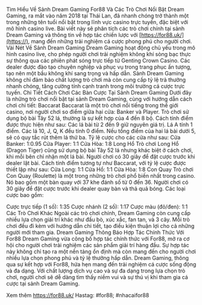 Tìm Hiểu Về Sảnh Dream Gaming For88 Và Các Trò Chơi Nổi Bật
Dream Gaming, ra mắt vào năm 2018 tại Thái Lan, đã nhanh chóng trở thành một trong những tên tuổi nổi bật trong lĩnh vực casino trực tuyến, đặc biệt với mô hình casino live. Bài viết này sẽ phân tích các trò chơi chính tại sảnh Dream Gaming và thông tin về hợp tác chiến lược với [https://for88.uk/](https://), mang đến những trải nghiệm cá cược phong phú cho người chơi.
Vài Nét Về Sảnh Dream Gaming
Dream Gaming hoạt động chủ yếu trong mô hình casino live, cho phép người chơi trải nghiệm không khí sòng bạc thực sự thông qua các phiên phát sóng trực tiếp từ Genting Crown Casino. Các dealer được đào tạo chuyên nghiệp và phục vụ trong trang phục ấn tượng, tạo nên một bầu không khí sang trọng và hấp dẫn. Sảnh Dream Gaming không chỉ đảm bảo chất lượng trò chơi mà còn cung cấp tỷ lệ trả thưởng nhanh chóng, tăng cường tính cạnh tranh trong môi trường cá cược trực tuyến.
Chi Tiết Cách Chơi Các Bàn Cược Tại Sảnh Dream Gaming
Dưới đây là những trò chơi nổi bật tại sảnh Dream Gaming, cùng với hướng dẫn cách chơi chi tiết:
Baccarat
Baccarat là một trò chơi nổi tiếng trong thế giới casino, nơi người chơi so điểm giữa hai cửa: Banker và Player. Trò chơi sử dụng bộ bài Tây 52 lá, thường là sự kết hợp của 4 đến 8 bộ. Cách tính điểm được thực hiện như sau:
Các lá bài từ 2 đến 9 giữ nguyên giá trị.
Lá A tính 1 điểm.
Các lá 10, J, Q, K đều tính 0 điểm.
Nếu tổng điểm của hai lá bài dưới 5, sẽ có quy tắc rút thêm lá thứ ba. Tỷ lệ cược cho các cửa như sau:
Cửa Banker: 1:0.95
Cửa Player: 1:1
Cửa Hòa: 1:8
Long Hổ
Trò chơi Long Hổ (Dragon Tiger) cũng sử dụng bộ bài Tây 52 lá nhưng khác biệt ở cách chơi, khi mỗi bên chỉ nhận một lá bài. Người chơi có 30 giây để đặt cược trước khi dealer lật bài. Cách tính điểm tương tự như Baccarat, với tỷ lệ cược được thiết lập như sau:
Cửa Long: 1:1
Cửa Hổ: 1:1
Cửa Hòa: 1:8
Con Quay
Trò chơi Con Quay (Roulette) là một trong những trò chơi phổ biến nhất trong casino. Nó bao gồm một bàn quay với 37 khe đánh số từ 0 đến 36. Người chơi có 30 giây để đặt cược trước khi dealer quay bàn và thả quả bóng. Các loại cược bao gồm:

Cược trực tiếp (1 số): 1:35
Cược nhánh (2 số): 1:17
Cược màu (đỏ/đen): 1:1
Các Trò Chơi Khác
Ngoài các trò chơi chính, Dream Gaming còn cung cấp nhiều lựa chọn giải trí khác như đấu bò, xúc xắc, fan tan, và 3 cây. Mỗi trò chơi đều đi kèm với hướng dẫn chi tiết, tạo điều kiện thuận lợi cho cả những người mới tham gia.
Dream Gaming Thông Báo Hợp Tác Chính Thức Với For88
Dream Gaming vừa công bố hợp tác chính thức với For88, mở ra cơ hội cho người chơi trải nghiệm các sản phẩm giải trí hàng đầu. Sự hợp tác này không chỉ tạo ra một nền tảng ổn định mà còn mang đến cho người chơi nhiều lựa chọn phong phú và tỷ lệ thưởng hấp dẫn.
Dream Gaming, thông qua sự kết hợp với For88, hứa hẹn mang đến trải nghiệm cá cược sống động và đa dạng. Với chất lượng dịch vụ cao và sự đa dạng trong lựa chọn trò chơi, người chơi sẽ dễ dàng tìm thấy niềm vui và sự thú vị khi tham gia cá cược tại sảnh Dream Gaming.


Xem thêm https://for88.uk/
Hastag: #for88; #nhacaifor88
